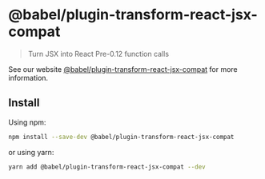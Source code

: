 # @babel/plugin-transform-react-jsx-compat

> Turn JSX into React Pre-0.12 function calls

See our website [@babel/plugin-transform-react-jsx-compat](https://babeljs.io/docs/en/babel-plugin-transform-react-jsx-compat) for more information.

## Install

Using npm:

```sh
npm install --save-dev @babel/plugin-transform-react-jsx-compat
```

or using yarn:

```sh
yarn add @babel/plugin-transform-react-jsx-compat --dev
```

